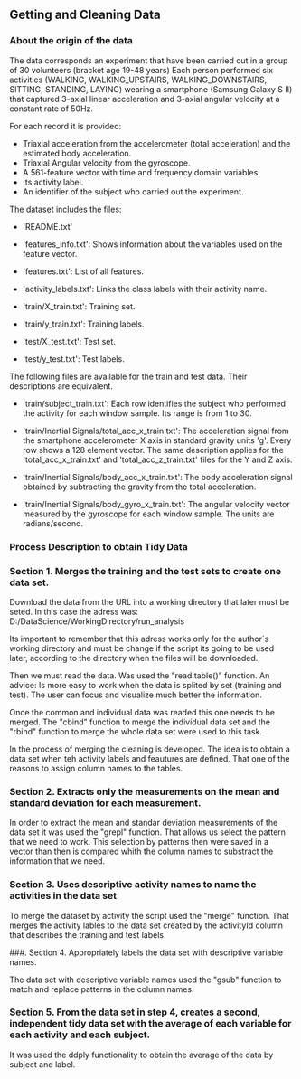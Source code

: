 ## Getting and Cleaning Data

### About the origin of the data 

The data corresponds an experiment that have been carried out in a group of 30 volunteers (bracket age 19-48 years)
Each person performed six activities (WALKING, WALKING_UPSTAIRS, WALKING_DOWNSTAIRS, SITTING, STANDING, LAYING) wearing 
a smartphone (Samsung Galaxy S II) that captured 3-axial linear acceleration and 3-axial angular velocity at a constant rate of 50Hz. 

For each record it is provided:

- Triaxial acceleration from the accelerometer (total acceleration) and the estimated body acceleration.
- Triaxial Angular velocity from the gyroscope. 
- A 561-feature vector with time and frequency domain variables. 
- Its activity label. 
- An identifier of the subject who carried out the experiment.

The dataset includes the files:

- 'README.txt'

- 'features_info.txt': Shows information about the variables used on the feature vector.

- 'features.txt': List of all features.

- 'activity_labels.txt': Links the class labels with their activity name.

- 'train/X_train.txt': Training set.

- 'train/y_train.txt': Training labels.

- 'test/X_test.txt': Test set.

- 'test/y_test.txt': Test labels.

The following files are available for the train and test data. Their descriptions are equivalent. 

- 'train/subject_train.txt': Each row identifies the subject who performed the activity for each window sample. Its range is from 1 to 30. 

- 'train/Inertial Signals/total_acc_x_train.txt': The acceleration signal from the smartphone accelerometer X axis in standard gravity units 'g'. Every row shows a 128 element vector. The same description applies for the 'total_acc_x_train.txt' and 'total_acc_z_train.txt' files for the Y and Z axis. 

- 'train/Inertial Signals/body_acc_x_train.txt': The body acceleration signal obtained by subtracting the gravity from the total acceleration. 

- 'train/Inertial Signals/body_gyro_x_train.txt': The angular velocity vector measured by the gyroscope for each window sample. The units are radians/second. 

### Process Description to obtain Tidy Data

### Section 1. Merges the training and the test sets to create one data set.

Download the data from the URL into a working directory that later must be seted. In this case the adress was:
D:/DataScience/WorkingDirectory/run_analysis

Its important to remember that this adress works only for the author´s working directory and must be change if the script its going to be used later, according to the directory when the files will be downloaded. 

Then  we must read the data. Was used the "read.table()" function. An advice: Is more easy to work when the data is splited by set (training and test). The user can focus and visualize much better the information.

Once the common and individual data was readed this one needs to be merged. The "cbind" function to merge the individual data set and the "rbind" function to merge the whole data set  were used to this task.

In the process of merging the cleaning is developed. The idea is to obtain a data set when teh activity labels and feautures are defined. That one of the reasons to assign column names to the tables.

### Section 2. Extracts only the measurements on the mean and standard deviation for each measurement. 
In order to extract the mean and standar deviation measurements of the data set it was used the "grepl" function. That allows us select the pattern that we need to work. This selection by patterns then were saved in a vector than then is compared whith the column names to substract the information that we need.

### Section 3. Uses descriptive activity names to name the activities in the data set

To merge the dataset by activity the script used the "merge" function. That merges the activity lables to the data set created by the activityId column that describes the training and test labels.

###. Section 4. Appropriately labels the data set with descriptive variable names. 

The data set with descriptive variable names used the "gsub" function to match and replace patterns in the column names.

### Section 5. From the data set in step 4, creates a second, independent tidy data set with the average of each variable for each activity and each subject.

It was used the ddply functionality to obtain the average of the data by subject and label.












